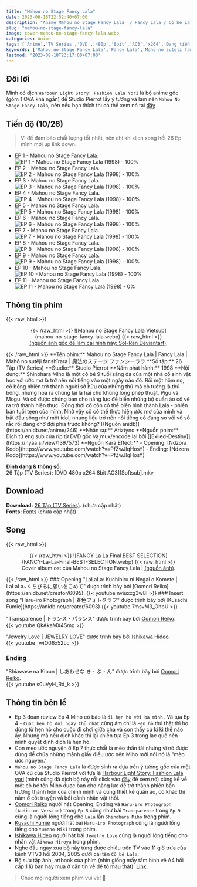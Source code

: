 ```yaml
---
title: "Mahou no Stage Fancy Lala"
date: 2023-06-18T22:52:40+07:00
description: "Anime Mahou no Stage Fancy Lala  / Fancy Lala / Cô bé Lala DVD Vietsub"
slug: "mahou-no-stage-fancy-lala"
image: cover-mahou-no-stage-fancy-lala.webp
categories: Anime
tags: ['Anime','TV Series','DVD','480p','8bit','AC3','x264','Đang tiến hành']
keywords: ['Mahou no Stage Fancy Lala','Fancy Lala','Mahō no sutēji fanshīrara','魔法のステージ ファンシーララ','anime','anime vietsub','vietsub','anime fansub','fansub','Ariztyn-Fansub','Ariztyn Fansub','Ariztyn','Ariztyno']
lastmod: '2023-08-18T23:17:00+07:00'
---
```

## Đôi lời  
Mình có dịch `Harbour Light Story: Fashion Lala Yori` là bộ anime gốc (gồm 1 OVA khá ngắn) để Studio Pierrot lấy ý tưởng và làm nên `Mahou No Stage Fancy Lala`, nên nếu bạn thích thì có thể xem nó tại [đây](https://ariztynfansub.github.io/p/harbour-light-story-fashion-lala-yori/) 
## Tiến độ (10/26)  
> Vì để đảm bảo chất lượng tốt nhất, nên chỉ khi dịch xong hết 26 Ep mình mới up link down.
- EP 1 - Mahou no Stage Fancy Lala. ![EP 1 - Mahou no Stage Fancy Lala (1998) - 100%](https://progress-bar.dev/100?title=hoàn-thành)  
- EP 2 - Mahou no Stage Fancy Lala. ![EP 2 - Mahou no Stage Fancy Lala (1998) - 100%](https://progress-bar.dev/100?title=hoàn-thành)
- EP 3 - Mahou no Stage Fancy Lala. ![EP 3 - Mahou no Stage Fancy Lala (1998) - 100%](https://progress-bar.dev/100?title=hoàn-thành) 
- EP 4 - Mahou no Stage Fancy Lala. ![EP 4 - Mahou no Stage Fancy Lala (1998) - 100%](https://progress-bar.dev/100?title=hoàn-thành)
- EP 5 - Mahou no Stage Fancy Lala. ![EP 5 - Mahou no Stage Fancy Lala (1998) - 100%](https://progress-bar.dev/100?title=hoàn-thành)
- EP 6 - Mahou no Stage Fancy Lala. ![EP 6 - Mahou no Stage Fancy Lala (1998) - 100%](https://progress-bar.dev/100?title=hoàn-thành)
- EP 7 - Mahou no Stage Fancy Lala. ![EP 7 - Mahou no Stage Fancy Lala (1998) - 100%](https://progress-bar.dev/100?title=hoàn-thành)
- EP 8 - Mahou no Stage Fancy Lala. ![EP 8 - Mahou no Stage Fancy Lala (1998) - 100%](https://progress-bar.dev/100?title=hoàn-thành)
- EP 9 - Mahou no Stage Fancy Lala. ![EP 9 - Mahou no Stage Fancy Lala (1998) - 100%](https://progress-bar.dev/100?title=hoàn-thành)
- EP 10 - Mahou no Stage Fancy Lala. ![EP 10 - Mahou no Stage Fancy Lala (1998) - 100%](https://progress-bar.dev/100?title=hoàn-thành)
- EP 11 - Mahou no Stage Fancy Lala. ![EP 11 - Mahou no Stage Fancy Lala (1998) - 0%](https://progress-bar.dev/0?title=tiến-độ)   
## Thông tin phim   
{{< raw_html >}}  
<figure align="center">{{< /raw_html >}}
![Mahou no Stage Fancy Lala Vietsub](mahou-no-stage-fancy-lala.webp)
{{< raw_html >}}  
<figcaption><a class="link" href="https://www.deviantart.com/sol-ran/art/Mahou-no-stage-Fancy-Lala-790046825" target="_blank" rel="noopener">(nguồn ảnh gốc để làm cái hình này: Sol-Ran Deviantart)</a>.</figcaption>
</figure>{{< /raw_html >}}
**Tên phim:** Mahou no Stage Fancy Lala | Fancy Lala | Mahō no sutēji fanshīrara | 魔法のステージ ファンシーララ   
**Số tập:** 26 Tập (TV Series)  
**Studio:** Studio Pierrot   
**Năm phát hành:** 1998   
**Nội dung:** Shinohara Miho là một cô bé 9 tuổi sáng dạ của một nhà cổ sinh vật học với ước mơ là trở nên nổi tiếng vào một ngày nào đó. Rồi một hôm nọ, cô bỗng nhiên trở thành người sở hữu của những thứ mà cô tưởng là thú bông, nhưng hoá ra chúng lại là hai chú khủng long phép thuật, Pigu và Mogu. Và cô được chúng ban cho năng lực để biến những bộ quần áo cô vẽ ra trở thành hiện thực. Đồng thời cô còn có thể biến hình thành Lala - phiên bản tuổi teen của mình. Nhờ vậy cô có thể thực hiện ước mơ của mình và bắt đầu sống như một idol, nhưng liệu trở nên nổi tiếng có đáng so với vô số rắc rối đang chờ đợi phía trước không? [(Nguồn anidb)](https://anidb.net/anime/246)  
**Nhân sự:** Ariztyno   
**Nguồn phim:** Dịch từ eng sub của rip từ DVD gốc và mux/encode lại bởi [[Exiled-Destiny]](https://nyaa.si/view/1397573)     
**Nguồn Kara Effect:**  
- Opening: [Ndzora Kodo](https://www.youtube.com/watch?v=PfZwJlqHosY)   
- Ending: [Ndzora Kodo](https://www.youtube.com/watch?v=PfZwJlqHosY)

**Định dạng & thông số:**      
26 Tập (TV Series): [DVD 480p x264 8bit AC3][Softsub].mkv  
## Download  
**Download:** [26 Tập (TV Series)](https://terabox.com/s/1NGPsyLJ1mKTV4DnC46tfQw). (chưa cập nhật)  
**Fonts:** [Fonts](https://github.com/Ariztynfansub/Fonts-Mahou-no-Stage-Fancy-Lala/archive/refs/heads/main.zip) (chưa cập nhật)  
## Song
{{< raw_html >}}  
<figure align="center">{{< /raw_html >}}
![FANCY La La Final BEST SELECTION](FANCY-La-La-Final-BEST-SELECTION.webp)  
{{< raw_html >}}  
<figcaption>Cover album ost của Mahou no Stage Fancy Lala | <a class="link" href="https://vgmdb.net/album/52619" target="_blank" rel="noopener">(nguồn ảnh)</a>.</figcaption>
</figure>{{< /raw_html >}}
### Opening
"LaLaLa: Kuchibiru ni Negai o Komete | LaLaLa~くちびるに願いをこめて" được trình bày bởi [Oomori Reiko](https://anidb.net/creator/6095).  
{{< youtube nviuxxg3w8I >}}  
### Insert song  
"Haru-iro Photograph | 春色フォトグラフ" được trình bày bởi [Kusachi Fumie](https://anidb.net/creator/6093)  
{{< youtube 7msvM3_OhbU >}}  

"Transparence | トランス・パランス" được trình bày bởi [Oomori Reiko](https://anidb.net/creator/6095).  
{{< youtube QkAkaMX4Smg >}} 

"Jewelry Love | JEWELRY LOVE" được trình bày bởi [Ishikawa Hideo](https://anidb.net/creator/258).  
{{< youtube _wiO06x52Lc >}}  
### Ending  
"Shiawase na Kibun | しあわせな き・ぶ・ん" được trình bày bởi [Oomori Reiko](https://anidb.net/creator/6095).  
{{< youtube s0uVyH_Rd_k >}}  
## Thông tin bên lề  
- Ep 3 đoạn review Ep 4 Miho có bảo là `đi hẹn hò với ba mình.` Và tựa 	Ep 4 - `Cuộc hẹn hò đôi ngày Chủ nhật` cũng ám chỉ là `Hẹn hò` thú thật thì họ dùng từ hẹn hò cho cuộc đi chơi giữa cha và con thấy cứ kì kì thế nào ấy. Nhưng mà nếu dịch khác thì lại khiến tựa Ep 3 trong lạc quẻ nên mình quyết định dịch là hẹn hò.
- Con mèo ước nguyện ở Ep 7 thực chất là mèo thần tài nhưng vì nó được dùng để chứa những mảnh giấy điều ước nên Miho mới nói nó là "mèo ước nguyện."
- `Mahou no Stage Fancy Lala` là được sinh ra dựa trên ý tưởng gốc của một OVA cũ của Studio Pierrot với tựa là [Harbour Light Story: Fashion Lala yori](https://anidb.net/anime/3530) (mình cũng đã dịch bộ này rồi click vào [đây](https://ariztynfansub.github.io/p/harbour-light-story-fashion-lala-yori/) để xem nó) cũng kể về một cô bé tên Miho được ban cho năng lực để trở thành phiên bản trưởng thành hơn của chính mình và cũng thiết kế quần áo, có khác thì nằm ở cốt truyện và bối cảnh nhân vật thôi.
- [Oomori Reiko](https://anidb.net/creator/6095) người hát Opening, Ending và `Haru-iro Photograph (Audition Version)` trong `Ep 5` cũng như bài `Transparence` trong `Ep 9` cũng là người lồng tiếng cho `Lala` lẫn `Shinohara Miho` trong phim. 
- [Kusachi Fumie](https://anidb.net/creator/6093) người hát bài `Haru-iro Photograph` cũng là người lồng tiếng cho `Yumeno Miki` trong phim.
- [Ishikawa Hideo](https://anidb.net/creator/258) người hát bài `Jewelry Love` cũng là người lòng tiếng cho nhân vật `Aikawa Hiroya` trong phim.
- Nghe đâu ngày xưa bộ này từng được chiếu trên TV vào 11 giờ trưa của kênh VTV3 hồi 2004, 2005 dưới cái tên `Cô bé Lala`. 
- Bộ sưu tập ảnh, artbook của phim (nhìn giống mấy tấm hình vẽ A4 hồi cấp 1 lũ bạn hay mua ở căn tin về để tô màu thật): [Link](http://www.onlyshojo.com/fancylalafashionlala.htm).
> Chúc mọi người xem phim vui vẻ! 🙂
